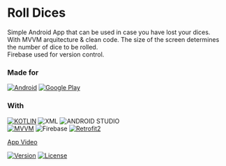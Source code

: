 # Roll Dices

Simple Android App that can be used in case you have lost your dices.  
With MVVM arquitecture & clean code.
The size of the screen determines the number of dice to be rolled.  
Firebase used for version control.  

### Made for
[![Android](https://img.shields.io/badge/Android-grey?style=for-the-badge&logo=android&logoColor=green)](https://www.android.com/)
[![Google Play](https://img.shields.io/badge/Google_Play-grey?style=for-the-badge&logo=google-play&logoColor=cyan)](https://play.google.com/store/apps/details?id=com.endcodev.roll_dices)

### With
[![KOTLIN](https://img.shields.io/badge/Kotlin-grey?style=for-the-badge&logo=Kotlin&logoColor=-5C2D91)](https://kotlinlang.org/)
![XML](https://img.shields.io/badge/</>XML-%23F05033.svg?style=for-the-badge&logo=xml&logoColor=white)
![ANDROID STUDIO](https://img.shields.io/badge/Android_Studio-grey?style=for-the-badge&logo=androidstudio&logoColor=green)  
[![MVVM](https://img.shields.io/badge/MVVM-Architecture-purple.svg?style=for-the-badge)](https://developer.android.com/jetpack/guide#recommended-app-arch)
![Firebase](https://img.shields.io/badge/-Firebase-grey?style=for-the-badge&logo=Firebase)
[![Retrofit2](https://img.shields.io/badge/Retrofit2-Black.svg?style=for-the-badge)](https://square.github.io/retrofit/)

[App Video](https://github.com/EndikaCo/roll_dices/assets/88798643/f8b9d2ea-f0a3-4a37-8f9a-8d31582f8296)

[![Version](https://img.shields.io/badge/Version-1.0.0-blue.svg?style=for-the-badge)](https://github.com/EndikaCo/roll_dices/releases/tag/v1.0.0)
[![License](https://img.shields.io/badge/License-MIT-yellow.svg?style=for-the-badge)](https://opensource.org/licenses/MIT)
